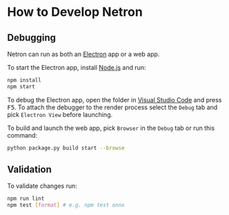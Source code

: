 # How to Develop Netron

## Debugging

Netron can run as both an [Electron](https://electronjs.org) app or a web app.

To start the Electron app, install [Node.js](https://nodejs.org) and run: 

```bash
npm install
npm start
```

To debug the Electron app, open the folder in [Visual Studio Code](https://code.visualstudio.com) and press <kbd>F5</kbd>. To attach the debugger to the render process select the `Debug` tab and pick `Electron View` before launching.

To build and launch the web app, pick `Browser` in the `Debug` tab or run this command:

```bash
python package.py build start --browse
```

## Validation

To validate changes run:

```bash
npm run lint
npm test [format] # e.g. npm test onnx
```
